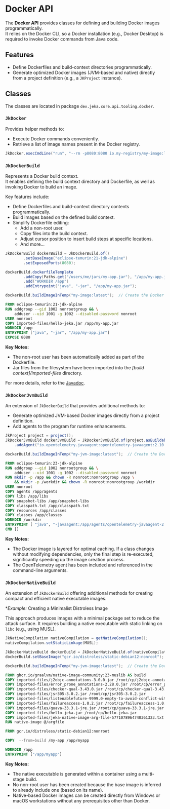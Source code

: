 # Docker API

The **Docker API** provides classes for defining and building Docker images programmatically.  
It relies on the Docker CLI, so a Docker installation (e.g., Docker Desktop) is required to invoke Docker commands from Java code.

## Features

- Define Dockerfiles and build-context directories programmatically.
- Generate optimized Docker images (JVM-based and native) directly from a project definition (e.g., a `JKProject` instance).

## Classes

The classes are located in package `dev.jeka.core.api.tooling.docker`.

### `JkDocker`

Provides helper methods to:

- Execute Docker commands conveniently.
- Retrieve a list of image names present in the Docker registry.

```java
JkDocker.execCmdLine("run", "--rm -p8080:8080 io.my-registry/my-image:latest");
```

### `JkDockerBuild`

Represents a Docker build context.  
It enables defining the build context directory and Dockerfile, as well as invoking Docker to build an image.

Key features include:

- Define Dockerfiles and build-context directory contents programmatically.
- Build images based on the defined build context.
- Simplify Dockerfile editing:
  - Add a non-root user.
  - Copy files into the build context.
  - Adjust cursor position to insert build steps at specific locations.
  - And more...


```java title="Example"
JkDockerBuild dockerBuild = JkDockerBuild.of()
        .setBaseImage("eclipse-temurin:21-jdk-alpine")
        .setExposedPorts(8080);

dockerBuild.dockerfileTemplate
        .addCopy(Paths.get("/users/me/jars/my-app.jar"), "/app/my-app.jar")
        .add("WORKDIR /app")
        .addEntrypoint("java", "-jar", "/app/my-app.jar");

dockerBuild.buildImageInTemp("my-image:latest");  // Create the Docker image in a random temp dir
```

```dockerfile title="Generated Dockerfile"
FROM eclipse-temurin:21-jdk-alpine
RUN addgroup --gid 1002 nonrootgroup && \
    adduser --uid 1001 -g 1002 --disabled-password nonroot
USER nonroot
COPY imported-files/hello-jeka.jar /app/my-app.jar
WORKDIR /app
ENTRYPOINT ["java", "-jar", "/app/my-app.jar"]
EXPOSE 8080
```

**Key Notes:**

- The non-root user has been automatically added as part of the Dockerfile.
- Jar files from the filesystem have been imported into the *[build context]/imported-files* directory.

For more details, refer to the [Javadoc](https://github.com/jeka-dev/jeka/blob/master/dev.jeka.core/src/main/java/dev/jeka/core/api/tooling/docker/JkDockerBuild.java).

### `JkDockerJvmBuild`

An extension of `JkDockerBuild` that provides additional methods to:

- Generate optimized JVM-based Docker images directly from a project definition.
- Add agents to the program for runtime enhancements.


```java title="Example"
JkProject project = project();
JkDockerJvmBuild dockerJvmBuild = JkDockerJvmBuild.of(project.asBuildable())
    .addAgent("io.opentelemetry.javaagent:opentelemetry-javaagent:2.10.0", "myAgentOption");

dockerBuild.buildImageInTemp("my-jvm-image:latest");  // Create the Docker image in a random temp dir
```

```dockerfile title="Generated Dockerfile"
FROM eclipse-temurin:23-jdk-alpine
RUN addgroup --gid 1002 nonrootgroup && \
    adduser --uid 1001 -g 1002 --disabled-password nonroot
RUN mkdir -p /app && chown -R nonroot:nonrootgroup /app \
    && mkdir -p /workdir && chown -R nonroot:nonrootgroup /workdir
USER nonroot
COPY agents /app/agents
COPY libs /app/libs
COPY snapshot-libs /app/snapshot-libs
COPY classpath.txt /app/classpath.txt
COPY resources /app/classes
COPY classes /app/classes
WORKDIR /workdir
ENTRYPOINT [ "java", "-javaagent:/app/agents/opentelemetry-javaagent-2.10.0.jar=myAgentOption", "-cp", "@/app/classpath.txt", "dev.jeka.core.tool.Main" ]
CMD []
```
 **Key Notes:**

- The Docker image is layered for optimal caching. If a class changes without modifying dependencies, only the final step is re-executed, significantly speeding up the image creation process.
- The OpenTelemetry agent has been included and referenced in the command-line arguments.


### `JkDockerNativeBuild`

An extension of `JkDockerBuild` offering additional methods for creating compact and efficient native executable images.

**Example:* Creating a Minimalist Distroless Image

This approach produces images with a minimal package set to reduce the attack surface.
It requires building a native executable with static linking on `libc` (e.g., using MUSL).

```java title="Example"
JkNativeCompilation nativeCompilation = getNativeCompilation(); 
nativeCompilation.setStaticLinkage(MUSL);

JkDockerNativeBuild dockerBuild = JkDockerNativeBuild.of(nativeCompilation);
dockerBuild.setBaseImage("gcr.io/distroless/static-debian12:nonroot");

dockerBuild.buildImageInTemp("my-jvm-image:latest");  // Create the Docker image in a random temp dir
```

```dockerfile title="Generated Dockerfile"
FROM ghcr.io/graalvm/native-image-community:23-muslib AS build
COPY imported-files/j2objc-annotations-3.0.0.jar /root/cp/j2objc-annotations-3.0.0.jar
COPY imported-files/error_prone_annotations-2.28.0.jar /root/cp/error_prone_annotations-2.28.0.jar
COPY imported-files/checker-qual-3.43.0.jar /root/cp/checker-qual-3.43.0.jar
COPY imported-files/jsr305-3.0.2.jar /root/cp/jsr305-3.0.2.jar
COPY imported-files/listenablefuture-9999.0-empty-to-avoid-conflict-with-guava.jar /root/cp/listenablefuture-9999.0-empty-to-avoid-conflict-with-guava.jar
COPY imported-files/failureaccess-1.0.2.jar /root/cp/failureaccess-1.0.2.jar
COPY imported-files/guava-33.3.1-jre.jar /root/cp/guava-33.3.1-jre.jar
COPY imported-files/hello-jeka.jar /root/cp/hello-jeka.jar
COPY imported-files/jeka-native-image-arg-file-5771078964740361323.txt /argfile
RUN native-image @/argfile

FROM gcr.io/distroless/static-debian12:nonroot

COPY  --from=build /my-app /app/myapp

WORKDIR /app
ENTRYPOINT ["/app/myapp"]
```

**Key Notes:**

- The native executable is generated within a container using a multi-stage build.
- No non-root user has been created because the base image is inferred to already include one (based on its name).
- Native-based Docker images can be created directly from Windows or macOS workstations without any prerequisites other than Docker.

